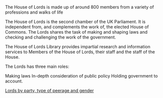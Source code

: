 The House of Lords is made up of around 800 members from a variety of professions and walks of life

The House of Lords is the second chamber of the UK Parliament. It is independent from, and complements the work of, the elected House of Commons. The Lords shares the task of making and shaping laws and checking and challenging the work of the government.

The House of Lords Library provides impartial research and information services to Members of the House of Lords, their staff and the staff of the House.

The Lords has three main roles:

Making laws
In-depth consideration of public policy
Holding government to account.

[Lords by party, type of peerage and gender](http://www.parliament.uk/mps-lords-and-offices/lords/composition-of-the-lords/)